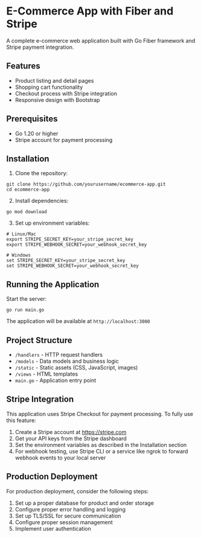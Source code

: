 # E-Commerce App with Fiber and Stripe

A complete e-commerce web application built with Go Fiber framework and Stripe payment integration.

## Features

- Product listing and detail pages
- Shopping cart functionality
- Checkout process with Stripe integration
- Responsive design with Bootstrap

## Prerequisites

- Go 1.20 or higher
- Stripe account for payment processing

## Installation

1. Clone the repository:
```
git clone https://github.com/yourusername/ecommerce-app.git
cd ecommerce-app
```

2. Install dependencies:
```
go mod download
```

3. Set up environment variables:
```
# Linux/Mac
export STRIPE_SECRET_KEY=your_stripe_secret_key
export STRIPE_WEBHOOK_SECRET=your_webhook_secret_key

# Windows
set STRIPE_SECRET_KEY=your_stripe_secret_key
set STRIPE_WEBHOOK_SECRET=your_webhook_secret_key
```

## Running the Application

Start the server:
```
go run main.go
```

The application will be available at `http://localhost:3000`

## Project Structure

- `/handlers` - HTTP request handlers
- `/models` - Data models and business logic
- `/static` - Static assets (CSS, JavaScript, images)
- `/views` - HTML templates
- `main.go` - Application entry point

## Stripe Integration

This application uses Stripe Checkout for payment processing. To fully use this feature:

1. Create a Stripe account at https://stripe.com
2. Get your API keys from the Stripe dashboard
3. Set the environment variables as described in the Installation section
4. For webhook testing, use Stripe CLI or a service like ngrok to forward webhook events to your local server

## Production Deployment

For production deployment, consider the following steps:

1. Set up a proper database for product and order storage
2. Configure proper error handling and logging
3. Set up TLS/SSL for secure communication
4. Configure proper session management
5. Implement user authentication 
